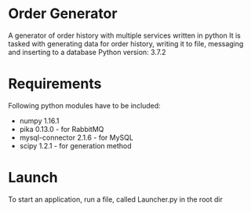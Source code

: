 # Order Generator
A generator of order history with multiple services written in python
It is tasked with generating data for order history, writing it to file, messaging and inserting to a database
Python version: 3.7.2

# Requirements
Following python modules have to be included:
* numpy 1.16.1
* pika 0.13.0 - for RabbitMQ
* mysql-connector 2.1.6 - for MySQL
* scipy 1.2.1 - for generation method

# Launch
To start an application, run a file, called Launcher.py in the root dir
